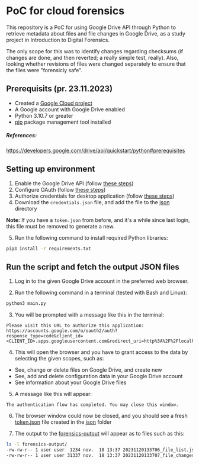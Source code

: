 # PoC for cloud forensics

This repository is a PoC for using Google Drive API through Python to retrieve metadata about files and file changes in Google Drive, as a study project in Introduction to Digital Forensics.

The only scope for this was to identify changes regarding checksums (if changes are done, and then reverted; a really simple test, really).
Also, looking whether revisions of files were changed separately to ensure that the files were "forensicly safe".


## Prerequisits (pr. 23.11.2023)
* Created a [Google Cloud project](https://developers.google.com/workspace/guides/create-project)
* A Google account with Google Drive enabled
* Python 3.10.7 or greater
* [pip](https://pypi.org/project/pip/) package management tool installed

##### References:
https://developers.google.com/drive/api/quickstart/python#prerequisites


## Setting up environment
1. Enable the Google Drive API (follow [these steps](https://developers.google.com/drive/api/quickstart/python#enable_the_api))
2. Configure OAuth (follow [these steps](https://developers.google.com/drive/api/quickstart/python#configure_the_oauth_consent_screen))
3. Authorize credentials for desktop application (follow [these steps](https://developers.google.com/drive/api/quickstart/python#authorize_credentials_for_a_desktop_application))
4. Download the `credentials.json` file, and add the file to the [json](./json/) directory

**Note:** If you have a `token.json` from before, and it's a while since last login, this file must be removed to generate a new.

5. Run the following command to install required Python libraries:
```bash
pip3 install -r requirements.txt
```

## Run the script and fetch the output JSON files
1. Log in to the given Google Drive account in the preferred web browser.

2. Run the following command in a terminal (tested with Bash and Linux):
```bash
python3 main.py
```

3. You will be prompted with a message like this in the terminal:
```
Please visit this URL to authorize this application: https://accounts.google.com/o/oauth2/auth?response_type=code&client_id=<CLIENT_ID>.apps.googleusercontent.com&redirect_uri=http%3A%2F%2Flocalhost%3A43519%2F&scope=https%3A%2F%2Fwww.googleapis.com%2Fauth%2Fdrive.metadata.readonly+https%3A%2F%2Fwww.googleapis.com%2Fauth%2Fdrive+https%3A%2F%2Fwww.googleapis.com%2Fauth%2Fdrive.appdata&state=dAnko28YG2JEBFH8zb7SLn7YlJDRwX&access_type=offline
```

4. This will open the browser and you have to grant access to the data by selecting the given scopes, such as:
* See, change or delete files on Google Drive, and create new
* See, add and delete configuration data in your Google Drive account
* See information about your Google Drive files

5. A message like this will appear:

`The authentication flow has completed. You may close this window.`

6. The browser window could now be closed, and you should see a fresh [token.json](./json/token.json) file created in the [json](./json/) folder

7. The output to the [forensics-output](./forensics-output/) will appear as to files such as this:
```bash
ls -l forensics-output/
-rw-rw-r-- 1 user user  1234 nov.  18 13:37 20231120133706_file_list.json
-rw-rw-r-- 1 user user 31337 nov.  18 13:37 20231120133707_file_changes.json
```